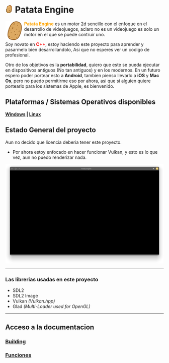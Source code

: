 # <img draggable=false src = "assets/icon/patata_icon_16.webp" width=24 style="image-rendering: pixelated;"> Patata Engine

<img draggable=false src = "assets/icon/patata_icon.svg" width=60 align=left style="mrgin:5px 3px;">
<p style=""><span style="color:Orange; font-weight:bold;">Patata Engine</span> es un motor 2d sencillo con el enfoque en el desarrollo de videojuegos, aclaro no es un videojuego es solo un motor en el que se puede contruir uno.</p>

<p>Soy novato en <span style="color:red; font-weight:bold;">C++</span>, estoy haciendo este proyecto para aprender y pasarmelo bien desarrollandolo, Asi que no esperes ver un codigo de profesional.</p>

<p>Otro de los objetivos es la <b>portabilidad</b>, quiero que este se pueda ejecutar en dispositivos antiguos (No tan antiguos) y en los modernos. En un futuro espero poder portear esto a <b>Android</b>, tambien pienso llevarlo a <b>iOS</b> y <b>Mac Os</b>, pero no puedo permitirme eso por ahora, asi que si alguien quiere portearlo para los sistemas de Apple, es bienvenido.</p>


## Plataformas / Sistemas Operativos disponibles

<b>[Windows]() | [Linux]()</b>


## Estado General del proyecto
Aun no decido que licencia deberia tener este proyecto.

- Por ahora estoy enfocado en hacer funcionar Vulkan, y esto es lo que vez, aun no puedo renderizar nada.

<img src = "assets/state/Screenshot_20230309_161227.webp">

<hr>

### Las librerias usadas en este proyecto
<ul>
	<li>SDL2</li>
	<li>SDL2 Image</li>
	<li>Vulkan <i>(Vulkan.hpp)</i></li>
	<li>Glad <i>(Multi-Loader used for OpenGL)</i></li>
</ul>

<hr>

## Acceso a la documentacion
### [Building](docs/README.md)
### [Funciones](docs/null)
